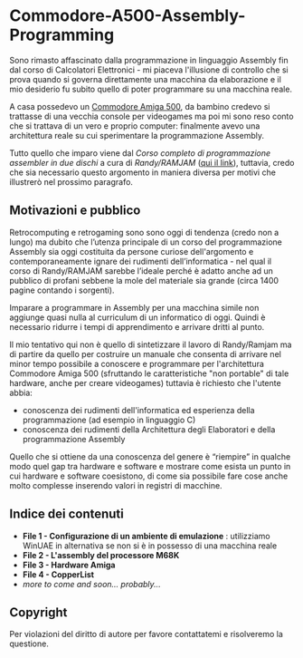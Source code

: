 # Commodore-A500-Assembly-Programming
Sono rimasto affascinato dalla programmazione in linguaggio Assembly fin dal corso di Calcolatori Elettronici - mi piaceva l'illusione di controllo che si prova quando si governa direttamente una macchina da elaborazione e il mio desiderio fu subito quello di poter programmare su una macchina reale.

A casa possedevo un [Commodore Amiga 500](https://cinosarge.altervista.org/restauro-del-commodore-amiga-500/), da bambino credevo si trattasse di una vecchia console per videogames ma poi mi sono reso conto che si trattava di un vero e proprio computer: finalmente avevo una architettura reale su cui sperimentare la programmazione Assembly.

Tutto quello che imparo viene dal _Corso completo di programmazione assembler in due dischi_ a cura di _Randy/RAMJAM_ ([qui il link](http://corsodiassembler.ramjam.it/)), tuttavia, credo che sia necessario questo argomento in maniera diversa per motivi che illustrerò nel prossimo paragrafo.

## Motivazioni e pubblico
Retrocomputing e retrogaming sono sono oggi di tendenza (credo non a lungo) ma dubito che l’utenza principale di un corso del programmazione Assembly sia oggi costituita da persone curiose dell'argomento e contemporaneamente ignare dei rudimenti dell’informatica - nel qual il corso di Randy/RAMJAM sarebbe l’ideale perché è adatto anche ad un pubblico di profani sebbene la mole del materiale sia grande (circa 1400 pagine contando i sorgenti).

Imparare a programmare in Assembly per una macchina simile non aggiunge quasi nulla al curriculum di un informatico di oggi. Quindi è necessario ridurre i tempi di apprendimento e arrivare dritti al punto.

Il mio tentativo qui non è quello di sintetizzare il lavoro di Randy/Ramjam ma di partire da quello per costruire un manuale che consenta di arrivare nel minor tempo possibile a conoscere e programmare per l'architettura Commodore Amiga 500 (sfruttando le caratteristiche "non portable" di tale hardware, anche per creare videogames) tuttavia è richiesto che l'utente abbia:
- conoscenza dei rudimenti dell'informatica ed esperienza della programmazione (ad esempio in linguaggio C)
- conoscenza dei rudimenti della Architettura degli Elaboratori e della programmazione Assembly

Quello che si ottiene da una conoscenza del genere è “riempire” in qualche modo quel gap tra hardware e software e mostrare come esista un punto in cui hardware e software coesistono, di come sia possibile fare cose anche molto complesse inserendo valori in registri di macchine.

## Indice dei contenuti
- **File 1 - Configurazione di un ambiente di emulazione** : utilizziamo WinUAE in alternativa se non si è in possesso di una macchina reale
- **File 2 - L'assembly del processore M68K**
- **File 3 - Hardware Amiga**
- **File 4 - CopperList**
- _more to come and soon... probably..._

## Copyright
Per violazioni del diritto di autore per favore contattatemi e risolveremo la questione.
